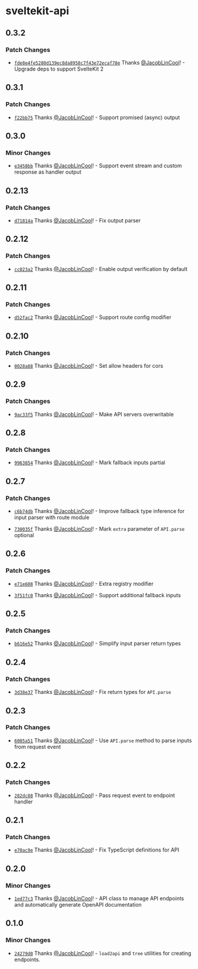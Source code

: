 # sveltekit-api

## 0.3.2

### Patch Changes

-   [`fde8e4fe5280d139ec8da8958c7f43e72ecaf78e`](https://github.com/JacobLinCool/sveltekit-api/commit/fde8e4fe5280d139ec8da8958c7f43e72ecaf78e) Thanks [@JacobLinCool](https://github.com/JacobLinCool)! - Upgrade deps to support SvelteKit 2

## 0.3.1

### Patch Changes

-   [`f22bb75`](https://github.com/JacobLinCool/sveltekit-api/commit/f22bb7578ce1bc22490a655462780d3d0b773fd9) Thanks [@JacobLinCool](https://github.com/JacobLinCool)! - Support promised (async) output

## 0.3.0

### Minor Changes

-   [`e3458bb`](https://github.com/JacobLinCool/sveltekit-api/commit/e3458bb1ebb80dd23178a4fb79959007fe18546e) Thanks [@JacobLinCool](https://github.com/JacobLinCool)! - Support event stream and custom response as handler output

## 0.2.13

### Patch Changes

-   [`d71814a`](https://github.com/JacobLinCool/sveltekit-api/commit/d71814a4ef43ace2a1387fd638c83fb4054e4118) Thanks [@JacobLinCool](https://github.com/JacobLinCool)! - Fix output parser

## 0.2.12

### Patch Changes

-   [`cc023a2`](https://github.com/JacobLinCool/sveltekit-api/commit/cc023a220caded1efff1fcee6b54f2240951d769) Thanks [@JacobLinCool](https://github.com/JacobLinCool)! - Enable output verification by default

## 0.2.11

### Patch Changes

-   [`d52fac2`](https://github.com/JacobLinCool/sveltekit-api/commit/d52fac22864dbcef5d1d7c17ad7a0d8be96e4a66) Thanks [@JacobLinCool](https://github.com/JacobLinCool)! - Support route config modifier

## 0.2.10

### Patch Changes

-   [`0028a88`](https://github.com/JacobLinCool/sveltekit-api/commit/0028a88d03fe335e4feec6d46369d82541ffcbc8) Thanks [@JacobLinCool](https://github.com/JacobLinCool)! - Set allow headers for cors

## 0.2.9

### Patch Changes

-   [`9ac33f5`](https://github.com/JacobLinCool/sveltekit-api/commit/9ac33f56b549eef1d32ac09b75ec85ddf32ad37e) Thanks [@JacobLinCool](https://github.com/JacobLinCool)! - Make API servers overwritable

## 0.2.8

### Patch Changes

-   [`9963854`](https://github.com/JacobLinCool/sveltekit-api/commit/9963854093096fe43368f50d44016830f1230405) Thanks [@JacobLinCool](https://github.com/JacobLinCool)! - Mark fallback inputs partial

## 0.2.7

### Patch Changes

-   [`c6b74db`](https://github.com/JacobLinCool/sveltekit-api/commit/c6b74dbf00720545e9e9dc88f620be9c043460e2) Thanks [@JacobLinCool](https://github.com/JacobLinCool)! - Improve fallback type inference for input parser with route module

-   [`730035f`](https://github.com/JacobLinCool/sveltekit-api/commit/730035f8e0bc117013faaaf62f00f3e50e7647a4) Thanks [@JacobLinCool](https://github.com/JacobLinCool)! - Mark `extra` parameter of `API.parse` optional

## 0.2.6

### Patch Changes

-   [`e71e608`](https://github.com/JacobLinCool/sveltekit-api/commit/e71e608711b44ff0ff1915c591a21cc41a5a469d) Thanks [@JacobLinCool](https://github.com/JacobLinCool)! - Extra registry modifier

-   [`3f51fc0`](https://github.com/JacobLinCool/sveltekit-api/commit/3f51fc036656846ef1addb942ec969f2406bc3cd) Thanks [@JacobLinCool](https://github.com/JacobLinCool)! - Support additional fallback inputs

## 0.2.5

### Patch Changes

-   [`b616e52`](https://github.com/JacobLinCool/sveltekit-api/commit/b616e5245cce36c09143f0cb4434263c27201c2c) Thanks [@JacobLinCool](https://github.com/JacobLinCool)! - Simplify input parser return types

## 0.2.4

### Patch Changes

-   [`3d38e37`](https://github.com/JacobLinCool/sveltekit-api/commit/3d38e3713ceaaa4b35216f1e81a6d5c12ca165be) Thanks [@JacobLinCool](https://github.com/JacobLinCool)! - Fix return types for `API.parse`

## 0.2.3

### Patch Changes

-   [`6005a51`](https://github.com/JacobLinCool/sveltekit-api/commit/6005a511bd98da8b270f73b9c3603995e44ca209) Thanks [@JacobLinCool](https://github.com/JacobLinCool)! - Use `API.parse` method to parse inputs from request event

## 0.2.2

### Patch Changes

-   [`282dc88`](https://github.com/JacobLinCool/sveltekit-api/commit/282dc884d3a9412de52c7d61f5fe5a44b780f814) Thanks [@JacobLinCool](https://github.com/JacobLinCool)! - Pass request event to endpoint handler

## 0.2.1

### Patch Changes

-   [`e70ac9e`](https://github.com/JacobLinCool/sveltekit-api/commit/e70ac9e3e626248c5e4416133d5aa5b5e383eb20) Thanks [@JacobLinCool](https://github.com/JacobLinCool)! - Fix TypeScript definitions for API

## 0.2.0

### Minor Changes

-   [`1ed77c3`](https://github.com/JacobLinCool/sveltekit-api/commit/1ed77c30c1c74186e54cd3fdd1973a5b89b80130) Thanks [@JacobLinCool](https://github.com/JacobLinCool)! - API class to manage API endpoints and automatically generate OpenAPI documentation

## 0.1.0

### Minor Changes

-   [`24279d0`](https://github.com/JacobLinCool/sveltekit-api/commit/24279d0a2169754fc793fe65d4ef4f2052992c0b) Thanks [@JacobLinCool](https://github.com/JacobLinCool)! - `load2api` and `tree` utilities for creating endpoints.
